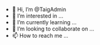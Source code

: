 - 👋 Hi, I’m @TaigAdmin
- 👀 I’m interested in ...
- 🌱 I’m currently learning ...
- 💞️ I’m looking to collaborate on ...
- 📫 How to reach me ...

<!---
TaigAdmin/TaigAdmin is a ✨ special ✨ repository because its `README.md` (this file) appears on your GitHub profile.
You can click the Preview link to take a look at your changes.
--->
